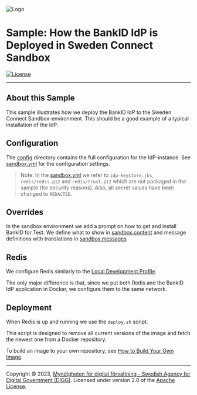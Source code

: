 ![Logo](../docs/images/sweden-connect.png)

# Sample: How the BankID IdP is Deployed in Sweden Connect Sandbox

[![License](https://img.shields.io/badge/License-Apache%202.0-blue.svg)](https://opensource.org/licenses/Apache-2.0)

---

## About this Sample

This sample illustrates how we deploy the BankID IdP to the Sweden Connect Sandbox-environment. This
should be a good example of a typical installation of the IdP.

## Configuration

The [config](https://github.com/swedenconnect/bankid-saml-idp/tree/main/samples/sandbox/config)
directory contains the full configuration for the IdP-instance. See [sandbox.yml](https://github.com/swedenconnect/bankid-saml-idp/tree/main/samples/sandbox/config/sandbox.yml) for the configuration
settings.

> Note: In the [sandbox.yml](https://github.com/swedenconnect/bankid-saml-idp/tree/main/samples/sandbox/config/sandbox.yml) we refer to `idp-keystore.jks`, `redis/redis.p12` and `redis/trust.p12` which
are not packaged in the sample (for security reasons). Also, all secret values have been changed to
`REDACTED`.


## Overrides
In the sandbox environment we add a prompt on how to get and install BankID for Test.
We define what to show in [sandbox.content](config/overrides/sandbox.content) and message definitions with translations in [sandbox.messages](config/overrides/sandbox.messages)

## Redis

We configure Redis similarly to the [Local Development Profile](https://docs.swedenconnect.se/bankid-saml-idp/development.html#local-redis-instance).

The only major difference is that, since we put both Redis and the BankID IdP application in Docker,
we configure them to the same network.

## Deployment

When Redis is up and running we use the `deploy.sh` script.

This script is designed to remove all current versions of the image and fetch the newest one
from a Docker repository.

To build an image to your own repository, see [How to Build Your Own Image](https://docs.swedenconnect.se/bankid-saml-idp/development.html#using-docker).

---

Copyright &copy; 2023, [Myndigheten för digital förvaltning - Swedish Agency for Digital Government (DIGG)](http://www.digg.se). Licensed under version 2.0 of the [Apache License](http://www.apache.org/licenses/LICENSE-2.0).